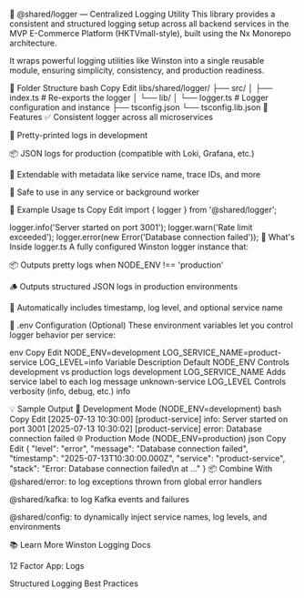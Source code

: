 📄 @shared/logger — Centralized Logging Utility
This library provides a consistent and structured logging setup across all backend services in the MVP E-Commerce Platform (HKTVmall-style), built using the Nx Monorepo architecture.

It wraps powerful logging utilities like Winston into a single reusable module, ensuring simplicity, consistency, and production readiness.

📁 Folder Structure
bash
Copy
Edit
libs/shared/logger/
├── src/
│ ├── index.ts # Re-exports the logger
│ └── lib/
│ └── logger.ts # Logger configuration and instance
├── tsconfig.json
└── tsconfig.lib.json
🚀 Features
✅ Consistent logger across all microservices

🌈 Pretty-printed logs in development

📦 JSON logs for production (compatible with Loki, Grafana, etc.)

🔧 Extendable with metadata like service name, trace IDs, and more

🧪 Safe to use in any service or background worker

🔧 Example Usage
ts
Copy
Edit
import { logger } from '@shared/logger';

logger.info('Server started on port 3001');
logger.warn('Rate limit exceeded');
logger.error(new Error('Database connection failed'));
🧰 What's Inside
logger.ts
A fully configured Winston logger instance that:

📦 Outputs pretty logs when NODE_ENV !== 'production'

🪵 Outputs structured JSON logs in production environments

🧾 Automatically includes timestamp, log level, and optional service name

🔐 .env Configuration (Optional)
These environment variables let you control logger behavior per service:

env
Copy
Edit
NODE_ENV=development
LOG_SERVICE_NAME=product-service
LOG_LEVEL=info
Variable Description Default
NODE_ENV Controls development vs production logs development
LOG_SERVICE_NAME Adds service label to each log message unknown-service
LOG_LEVEL Controls verbosity (info, debug, etc.) info

💡 Sample Output
🧪 Development Mode (NODE_ENV=development)
bash
Copy
Edit
[2025-07-13 10:30:00] [product-service] info: Server started on port 3001
[2025-07-13 10:30:02] [product-service] error: Database connection failed
🌐 Production Mode (NODE_ENV=production)
json
Copy
Edit
{
"level": "error",
"message": "Database connection failed",
"timestamp": "2025-07-13T10:30:00.000Z",
"service": "product-service",
"stack": "Error: Database connection failed\n at ..."
}
📦 Combine With
@shared/error: to log exceptions thrown from global error handlers

@shared/kafka: to log Kafka events and failures

@shared/config: to dynamically inject service names, log levels, and environments

📚 Learn More
Winston Logging Docs

12 Factor App: Logs

Structured Logging Best Practices
